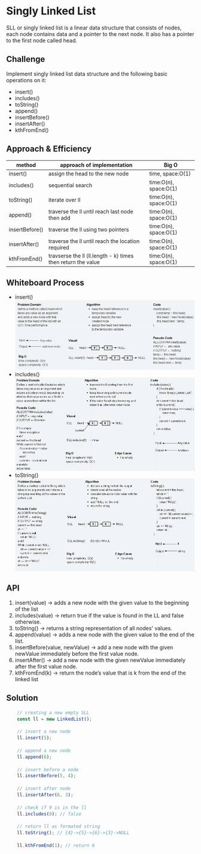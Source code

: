 # Singly Linked List
SLL or singly linked list is a linear data structure that consists of nodes, each node contains data and a pointer to the next node. It also has a pointer to the first node called head.

## Challenge
Implement singly linked list data structure and the following basic operations on it:  
* insert() 
* includes()
* toString()
* append()
* insertBefore()
* insertAfter()
* kthFromEnd()

## Approach & Efficiency  

|method|approach of implementation|Big O|
|------|--------------------------|-----|
|insert()|assign the head to the new node|time, space:O(1)|
|includes()|sequential search|time:O(n), space:O(1)|
|toString()|iterate over ll|time:O(n), space:O(1)|
|append()|traverse the ll until reach last node then add|time:O(n), space:O(1)|
|insertBefore()|traverse the ll using two pointers|time:O(n), space:O(1)|
|insertAfter()|traverse the ll until reach the location required|time:O(n), space:O(1)|
|kthFromEnd()|travserse the ll (ll.length - k) times then return the value|time:O(n), space:O(1)|

## Whiteboard Process
* insert() 
![whitboard](../../assets/insert-sll.PNG)  
* includes()  
![whitboard](../../assets/includes-ll.PNG)  
* toString()  
![whitboard](../../assets/toString-ll.PNG)

## API
1. insert(value) -> adds a new node with the given value to the beginning of the list  
2. includes(value) -> return true if the value is found in the LL and false otherwise.  
3. toString() -> returns a string representation of all nodes' values.
4. append(value) -> adds a new node with the given value to the end of the list.  
5. insertBefore(value, newValue) -> add a new node with the given newValue immediately before the first value node.  
6. insertAfter() -> add a new node with the given newValue immediately after the first value node.  
7. kthFromEnd(k) -> return the node’s value that is k from the end of the linked list

## Solution
```javascript
    // creating a new empty SLL
    const ll = new LinkedList();

    // insert a new node
    ll.insert(5); 

    // append a new node
    ll.append(6);

    // insert before a node
    ll.insertBefore(5, 4);

    // insert after node
    ll.insertAfter(6, 3);

    // check if 9 is in the ll
    ll.includes(9); // false

    // return ll as formated string
    ll.toString(); // {4}->{5}->{6}->{3}->NULL

    ll.kthFromEnd(1); // return 6
```